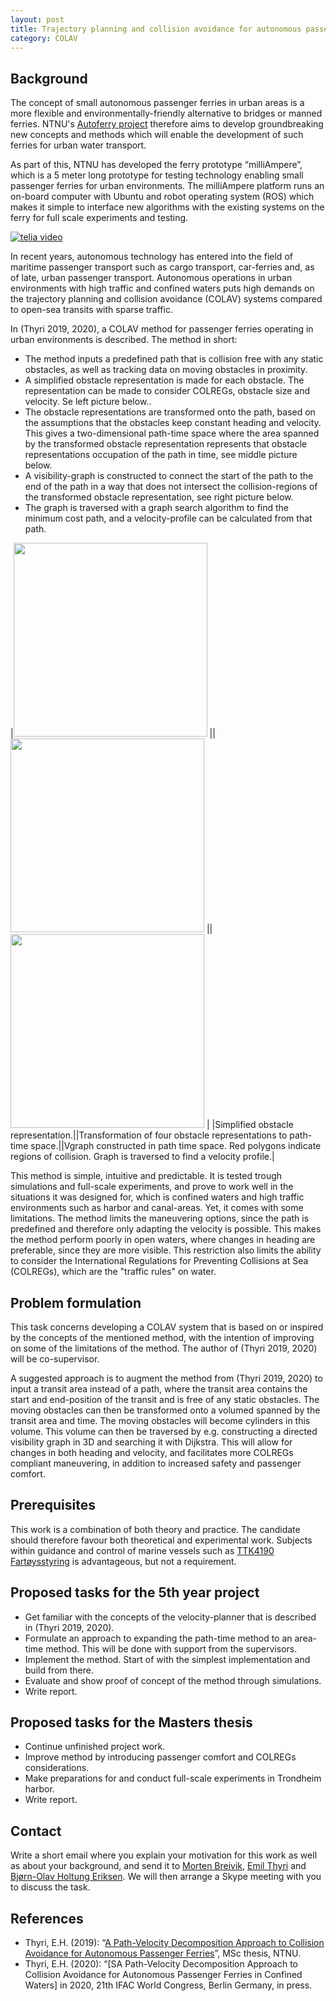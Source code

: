 ```yaml
---
layout: post
title: Trajectory planning and collision avoidance for autonomous passenger ferries
category: COLAV
---
```

## Background
The concept of small autonomous passenger ferries in urban areas is a more flexible and environmentally-friendly alternative to bridges or manned ferries. NTNU's [Autoferry project] therefore aims to develop groundbreaking new concepts and methods which will enable the development of such ferries for urban water transport.

As part of this, NTNU has developed the ferry prototype “milliAmpere”, which is a 5 meter long prototype for testing technology enabling small passenger ferries for urban environments. The milliAmpere platform runs an on-board computer with Ubuntu and robot operating system (ROS) which makes it simple to interface new algorithms with the existing systems on the ferry for full scale experiments and testing.

[![telia video]](https://www.youtube.com/watch?time_continue=1&v=FuWedx0oLX4&feature=emb_logo)

In recent years, autonomous technology has entered into the field of maritime passenger transport such as cargo transport, car-ferries and, as of late, urban passenger transport. Autonomous operations in urban environments with high traffic and confined waters puts high demands on the trajectory planning and collision avoidance (COLAV) systems compared to open-sea transits with sparse traffic.

In (Thyri 2019, 2020), a COLAV method for passenger ferries operating in urban environments is described. The method in short:
* The method inputs a predefined path that is collision free with any static obstacles, as well as tracking data on moving obstacles in proximity.
* A simplified obstacle representation is made for each obstacle. The representation can be made to consider COLREGs, obstacle size and velocity. Se left picture below.. 
* The obstacle representations are transformed onto the path, based on the assumptions that the obstacles keep constant heading and velocity. This gives a two-dimensional path-time space where the area spanned by the transformed obstacle representation represents that obstacle representations occupation of the path in time,  see middle picture below.
* A visibility-graph is constructed to connect the start of the path to the end of the path in a way that does not intersect the collision-regions of the transformed obstacle representation, see right picture below. 
* The graph is traversed with a graph search algorithm to find the minimum cost path, and a velocity-profile can be calculated from that path. 

|<img src="{{site.url}}/assets/laying_object_representation.png" width="310"> ||<img src="{{site.url}}/assets/path_time_obstacle_representation.png" width="310"> ||<img src="{{site.url}}/assets/vgraph_with_regions_of_collision.png" width="310"> |
|Simplified obstacle representation.||Transformation of four obstacle representations to path-time space.||Vgraph constructed in path time space. Red polygons indicate regions of collision. Graph is traversed to find a velocity profile.|

This method is simple, intuitive and predictable. It is tested trough simulations and full-scale experiments, and prove to work well in the situations it was designed for, which is confined waters and high traffic environments such as harbor and canal-areas.
Yet, it comes with some limitations. The method limits the maneuvering options, since the path is predefined and therefore only adapting the velocity is possible. This makes the method perform poorly in open waters, where changes in heading are preferable, since they are more visible.  This restriction also limits the ability to consider the International Regulations for Preventing Collisions at Sea (COLREGs), which are the "traffic rules" on water.

## Problem formulation
This task concerns developing a COLAV system that is based on or inspired by the concepts of the mentioned method, with the intention of improving on some of the limitations of the method. The author of (Thyri 2019, 2020) will be co-supervisor.

A suggested approach is to augment the method from (Thyri 2019, 2020) to input a transit area instead of a path, where the transit area contains the start and end-position of the transit and is free of any static obstacles. The moving obstacles can then be transformed onto a volumed spanned by the transit area and time. The moving obstacles will become cylinders in this volume. This volume can then be traversed by e.g. constructing a directed visibility graph in 3D and searching it with Dijkstra.
This will allow for changes in both heading and velocity, and facilitates more COLREGs compliant maneuvering, in addition to increased safety and passenger comfort. 

## Prerequisites
This work is a combination of both theory and practice.  The candidate should therefore favour both theoretical and experimental work. Subjects within guidance and control of marine vessels such as [TTK4190 Fartøysstyring] is advantageous, but not a requirement.

## Proposed tasks for the 5th year project
* Get familiar with the concepts of the velocity-planner that is described in (Thyri 2019, 2020). 
* Formulate an approach to expanding the path-time method to an area-time method. This will be done with support from the supervisors.
* Implement the method. Start of with the simplest implementation and build from there. 
* Evaluate and show proof of concept of the method through simulations.
* Write report.

## Proposed tasks for the Masters thesis
* Continue unfinished project work.
* Improve method by introducing passenger comfort and COLREGs considerations.
* Make preparations for and conduct full-scale experiments in Trondheim harbor.
* Write report.

## Contact
Write a short email where you explain your motivation for this work as well as about your background, and send it to [Morten Breivik], [Emil Thyri] and [Bjørn-Olav Holtung Eriksen]. We will then arrange a Skype meeting with you to discuss the task.

## References
* Thyri, E.H. (2019): “[A Path-Velocity Decomposition Approach to Collision Avoidance for Autonomous Passenger Ferries](https://ntnuopen.ntnu.no/ntnu-xmlui/handle/11250/2625711)”, MSc thesis, NTNU. 
* Thyri, E.H. (2020): “[SA Path-Velocity Decomposition Approach to Collision Avoidance for Autonomous Passenger Ferries in Confined Waters] in 2020, 21th IFAC World Congress, Berlin Germany, in press.  


[Morten Breivik]: https://www.ntnu.no/ansatte/morten.breivik
[Emil Thyri]: https://www.ntnu.no/ansatte/emil.h.thyri
[Bjørn-Olav Holtung Eriksen]: https://www.ntnu.edu/employees/bjorn-olav.holtung.eriksen
[telia video]: {{site.url}}/assets/telia_video_snip.png
[TTK4190 Fartøysstyring]: https://www.ntnu.edu/studies/courses/TTK4190#tab=omEmnet
[Autoferry project]: https://www.ntnu.edu/autoferry